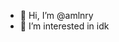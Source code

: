 - 👋 Hi, I’m @amlnry
- 👀 I’m interested in idk

<!---
amlnry/amlnry is a ✨ special ✨ repository because its `README.md` (this file) appears on your GitHub profile.
You can click the Preview link to take a look at your changes.
--->
